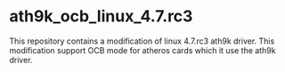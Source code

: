 # ath9k_ocb_linux_4.7.rc3
This repository contains a modification of linux 4.7.rc3 ath9k driver. This modification support OCB mode for atheros cards which it use the ath9k driver.
